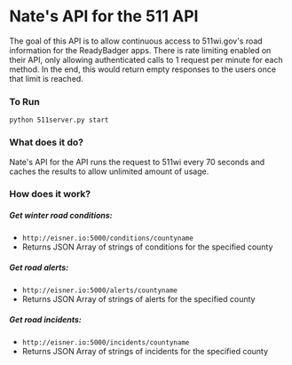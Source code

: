 # Nate's API for the 511 API

The goal of this API is to allow continuous access to 511wi.gov's road information for the ReadyBadger apps. There is rate limiting enabled on their API, only allowing authenticated calls to 1 request per minute for each method. In the end, this would return empty responses to the users once that limit is reached.

### To Run

```python 511server.py start```

### What does it do?

Nate's API for the API runs the request to 511wi every 70 seconds and caches the results to allow unlimited amount of usage.

### How does it work?

##### Get winter road conditions:
 + ```http://eisner.io:5000/conditions/countyname```
  + Returns JSON Array of strings of conditions for the specified county

##### Get road alerts:
 + ```http://eisner.io:5000/alerts/countyname```
  + Returns JSON Array of strings of alerts for the specified county

##### Get road incidents:
 + ```http://eisner.io:5000/incidents/countyname```
  + Returns JSON Array of strings of incidents for the specified county
